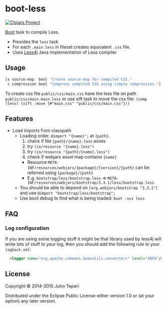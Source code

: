 # boot-less
[![Clojars Project](http://clojars.org/deraen/boot-less/latest-version.svg)](http://clojars.org/deraen/boot-less)

[Boot](https://github.com/boot-clj/boot) task to compile Less.

* Provides the `less` task
* For each `.main.less` in fileset creates equivalent `.css` file.
* Uses [Less4j](https://github.com/SomMeri/less4j) Java implementation of Less compiler

## Usage

```clj
[s source-map  bool "Create source-map for compiled CSS."
 c compression bool "Compress compiled CSS using simple compression."]
```

To create css file `public/css/main.css` have the less file on path `public/css/main.main.less` or use sift task to move the css file:
`(comp (less) (sift :move {#"main.css" "public/css/main.css"}))`

## Features

- Load imports from classpath
  - Loading order. `@import "{name}";` at `{path}`.
    1. check if file `{path}/{name}.less` exists
    2. try `(io/resource "{name}.less")`
    3. try `(io/resource "{path}/{name}.less")`
    4. check if webjars asset map contains `{name}`
      - Resource `META-INF/resources/webjars/{package}/{version}/{path}` can be referred using `{package}/{path}`
      - E.g. `bootstrap/less/bootstrap.less` => `META-INF/resources/webjars/bootstrap/3.3.1/less/bootstrap.less`
  - You should be able to depend on `[org.webjars/bootstrap "3.3.1"]`
    and use `@import "bootstrap/less/bootstrap";`
  - Use boot debug to find what is being loaded:
    `boot -vvv less`

## FAQ

### Log configuration

If you are using some logging stuff it might be that library used by
less4j will write lots of stuff to your log, then you should add the following
rule to your `logback.xml`:

```xml
  <logger name="org.apache.commons.beanutils.converters" level="INFO"/>
```

## License

Copyright © 2014-2015 Juho Teperi

Distributed under the Eclipse Public License either version 1.0 or (at your option) any later version.
